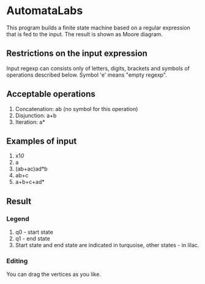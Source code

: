 # AutomataLabs
This program builds a finite state machine based on a regular expression that is fed to the input. 
The result is shown as Moore diagram.

## Restrictions on the input expression
Input regexp can consists only of letters, digits, brackets and symbols of operations described below.
Symbol 'e' means "empty regexp".

## Acceptable operations
1. Concatenation: ab (no symbol for this operation)
2. Disjunction: a+b
3. Iteration: a*

## Examples of input
1. x1*0*
2. a
3. (ab+ac)ad*b
4. ab+c
5. a+b+c+ad*

## Result
### Legend
1. q0 - start state
2. q1 - end state
3. Start state and end state are indicated in turquoise, other states - in lilac.

### Editing
You can drag the vertices as you like.

